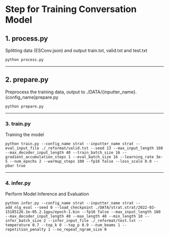 # Step for Training Conversation Model

## 1. process.py
Splitting data (ESConv.json) and output train.txt, valid.txt and test.txt
```
python process.py
```
---

## 2. prepare.py
Preprocess the training data, output to ./DATA/{inputter_name}.{config_name}prepare.py
```
python prepare.py
```

---

### 3. train.py
Training the model
```
python train.py --config_name strat --inputter_name strat --eval_input_file ./_reformat/valid.txt --seed 13 --max_input_length 160 --max_decoder_input_length 40 --train_batch_size 16 --gradient_accumulation_steps 1 --eval_batch_size 16 --learning_rate 3e-5 --num_epochs 2 --warmup_steps 100 --fp16 false --loss_scale 0.0 --pbar true
```

---

### 4. infer.py
Perform Model Inference and Evaluation
```
python infer.py --config_name strat --inputter_name strat --add_nlg_eval --seed 0 --load_checkpoint ./DATA/strat.strat/2022-03-15185126.1e-05.2.1gpu/epoch-1.bin --fp16 false --max_input_length 160 --max_decoder_input_length 40 --max_length 40 --min_length 10 --infer_batch_size 2 --infer_input_file ./_reformat/test.txt --temperature 0.7 --top_k 0 --top_p 0.9 --num_beams 1 --repetition_penalty 1 --no_repeat_ngram_size 0
```
